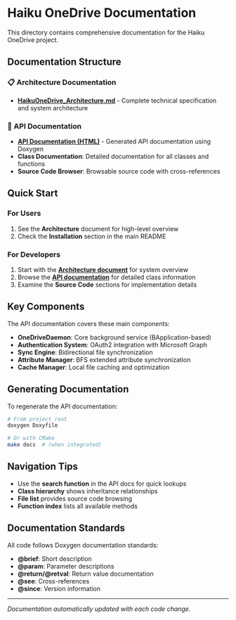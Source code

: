# Haiku OneDrive Documentation

This directory contains comprehensive documentation for the Haiku OneDrive project.

## Documentation Structure

### 📋 Architecture Documentation
- **[HaikuOneDrive_Architecture.md](HaikuOneDrive_Architecture.md)** - Complete technical specification and system architecture

### 🔧 API Documentation
- **[API Documentation (HTML)](api/html/index.html)** - Generated API documentation using Doxygen
- **Class Documentation**: Detailed documentation for all classes and functions
- **Source Code Browser**: Browsable source code with cross-references

## Quick Start

### For Users
1. See the **Architecture** document for high-level overview
2. Check the **Installation** section in the main README

### For Developers
1. Start with the **[Architecture document](HaikuOneDrive_Architecture.md)** for system overview
2. Browse the **[API documentation](api/html/index.html)** for detailed class information
3. Examine the **Source Code** sections for implementation details

## Key Components

The API documentation covers these main components:

- **OneDriveDaemon**: Core background service (BApplication-based)
- **Authentication System**: OAuth2 integration with Microsoft Graph
- **Sync Engine**: Bidirectional file synchronization
- **Attribute Manager**: BFS extended attribute synchronization
- **Cache Manager**: Local file caching and optimization

## Generating Documentation

To regenerate the API documentation:

```bash
# From project root
doxygen Doxyfile

# Or with CMake
make docs  # (when integrated)
```

## Navigation Tips

- Use the **search function** in the API docs for quick lookups
- **Class hierarchy** shows inheritance relationships  
- **File list** provides source code browsing
- **Function index** lists all available methods

## Documentation Standards

All code follows Doxygen documentation standards:
- **@brief**: Short description
- **@param**: Parameter descriptions
- **@return/@retval**: Return value documentation
- **@see**: Cross-references
- **@since**: Version information

---

*Documentation automatically updated with each code change.*